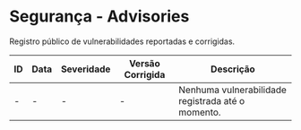 # Segurança - Advisories

Registro público de vulnerabilidades reportadas e corrigidas.

| ID | Data | Severidade | Versão Corrigida | Descrição |
|----|------|------------|------------------|-----------|
| -  | -    | -          | -                | Nenhuma vulnerabilidade registrada até o momento. |

